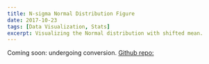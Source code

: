 ```yaml
---
title: N-sigma Normal Distribution Figure
date: 2017-10-23
tags: [Data Visualization, Stats]
excerpt: Visualizing the Normal distribution with shifted mean.
---
```

Coming soon: undergoing conversion.
[Github repo:](https://github.com/CatChenal/DataVis)
